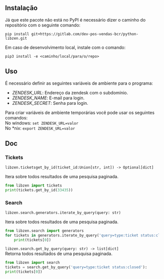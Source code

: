 
  

## Instalação

Já que este pacote não está no PyPI é necessário dizer o caminho do repositório com o seguinte comando:

``pip install git+https://gitlab.com/dev-pos-vendas-bcr/python-libzen.git``

Em caso de desenvolvimento local, instale com o comando:

``pip3 install -e <caminho/local/para/o/repo>``

## Uso

É necessário definir as seguintes variáveis de ambiente para o programa:

* _ZENDESK_URL_: Endereço da zendesk com o subdomínio.  
* _ZENDESK_NAME_:  E-mail para login.  
* _ZENDESK_SECRET_: Senha para login.

Para criar variáveis de ambiente temporárias você pode usar os seguintes comandos:  
No windows: ``set ZENDESK_URL=valor``  
No *nix: ``export ZENDESK_URL=valor``  

## Doc

### Tickets

``libzen.ticketsget_by_id(ticket_id:Union[str, int]) -> Optional[dict]``

Itera sobre todos resultados de uma pesquisa paginada.
```python
from libzen import tickets
print(tickets.get_by_id(33435))
```

### Search

``libzen.search.generators.iterate_by_query(query: str)``

Itera sobre todos resultados de uma pesquisa paginada.
```python
from libzen.search import generators
for tickets in generators.iterate_by_query('query=type:ticket status:closed'):
	print(tickets[0])
```

``libzen.search.get_by_query(query: str) -> list[dict]``  
Retorna todos resultados de uma pesquisa paginada.
```python
from libzen import search
tickets = search.get_by_query('query=type:ticket status:closed'):
print(tickets[0])
```
